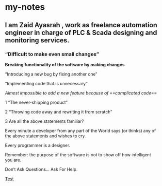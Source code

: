 # my-notes

## I am Zaid Ayasrah , work as freelance automation engineer in charge of PLC & Scada designing and monitoring services.


### “Difficult to make even small changes”

**Breaking functionality of the software by making changes**

“Introducing a new bug by fixing another one”

“Implementing code that is unnecessary”

*Almost impossible to add a new feature because of ==complicated code*==

1 “The never-shipping product”

2 “Throwing code away and rewriting it from scratch”

3 Are all the above statements familiar?

Every minute a developer from any part of the World says (or thinks) any of the above statements and wishes to cry.

Every programmer is a designer.

Remember: the purpose of the software is not to show off how intelligent you are.

Don’t Ask Questions… Ask For Help.

[Test](https://www.example.com)
